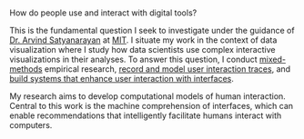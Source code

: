 #

How do people use and interact with digital tools?

This is the fundamental question I seek to investigate under the guidance of [Dr. Arvind Satyanarayan](https://arvindsatya.com/) at [MIT](https://vis.csail.mit.edu/). I situate my work in the context of data visualization where I study how data scientists use complex interactive visualizations in their analyses. To answer this question, I conduct [mixed-methods](https://dylanwootton.com/projects/chartingEDA) empirical research, [record and model user interaction traces](https://www.dylanwootton.com/projects/reVISit/), and [build systems that enhance user interaction with interfaces](https://dylanwootton.com/projects/altairExpress/).

My research aims to develop computational models of human interaction. Central to this work is the machine comprehension of interfaces, which can enable recommendations that intelligently facilitate humans interact with computers.
